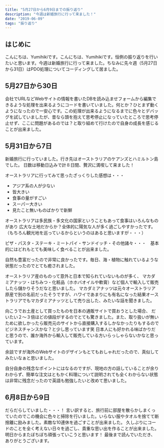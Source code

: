 ```yaml
---
title: "5月27日から6月9日までの振り返り"
description: "今週は新婚旅行に行って来ました！"
date: "2019-06-09"
tags: "振り返り"
---
```


## はじめに
こんにちは、Yumihikiです。こんにちは、Yumihikiです。恒例の振り返りを行いたいと思います。今週は新婚旅行に行って来ました。ちなみに先々週（5月27日から31日）はPDO処理についてコーディングして居ました。

## 5月27日から30日
会社でURLなどWebサイトの情報を書いたDBを読み込ませフォームから編集できるような処理を出来るようにコードを書いていました。何とか？ひとまず動くようになったので一安心です。この処理が出来るようになるまでに色々とデバッグを試していましたが、昔なら頭を抱えて思考停止になっていたところで思考停止せず、ここに問題があるのでは？と取り組めて行けたので自身の成長を感じることが出来ました。

## 5月31日から7日
新婚旅行に行っていました。行き先はオーストラリアのケアンズとハミルトン島でした。
日数は移動日込みで計８日間、贅沢に満喫して来ました！

オーストラリアに行ってみて思ったざっくりした感想は・・・
- アジア系の人が少ない
- 皆大きい
- 食事の量がすごい
- スーパー大きい
- 見たこと無いものばかりで新鮮

オーストラリアは多民族・多文化の国家ということもあって食事はいろんなものがあり
広大な土地だからか？全体的に陽気な人が多く過ごしやすかったです。（もちろん観光地を巡っているからというのはあると思いますが・・・）

ピザ・パスタ・ステーキ・ミートパイ・サンドイッチ・その他諸々・・・　基本的にはどれもとても美味しく食べることが出来ました。

自然も豊富だったので非常に良かったです。毎日、海・植物に触れているような状態だったのでとても癒されました。

オーストラリア産のものって意外と日本で知られていないものが多く、
マカダミアナッツ・はちみつ・化粧品（ホホバオイルや軟膏）など個人で輸入して販売したら儲かりそうだなと思いました。
マカダミアナッツは元々オーストラリア原産で別の名前だったそうですが、ハワイであまりにも有名になった結果オーストラリアでもマカダミアナッツとして売り出した、みたいな話を聞きました。

向こうでお土産として買ったものを日本の通販サイトで買おうとした場合、
だいたい２〜３倍ほどの値段がするのでとても驚きました。また、取り扱いが無いために欲しかったら販売元のサイトから直接購入するしかなかったりもするのでビジネスチャンスかな？と少し思っています笑
日本人にも好かれる味ばかりだと思うので、誰か海外から輸入して販売している方いらっしゃらないかなと思っています。

余談ですが海外のWebサイトのデザインもとてもおしゃれだったので、真似してみたいなぁと思いました。

自分自身の残念なポイントにはなるのですが、現地の方の話していることが余りわからず、簡単な注文はともかく料理について説明されても全くわからない状態は非常に残念だったので英語も勉強したいと改めて思いました。

## 6月8日から9日
だらだらしていました・・・！ 言い訳すると、旅行前に部屋を散らかしまくっていたのでこの機会に色々と掃除を行いました。いらない服やタオルを捨てて断捨離に励みました。素敵な10連休を過ごすことが出来ました。
久しぶりにコードのことを全く考えない日々を過ごし、貴重な思い出を作ることが出来ました。
明日からまたぼちぼち頑張っていこうと思います！
最後まで読んでいただき、ありがとうございます。